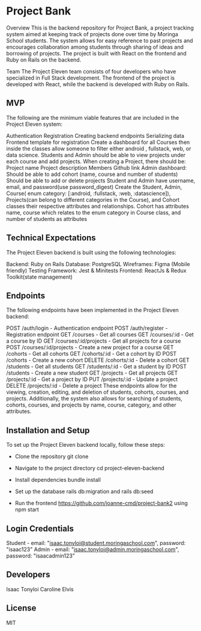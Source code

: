 
# Project Bank
Overview
This is the backend repository for Project Bank, a project tracking system aimed at keeping track of projects done over time by Moringa School students. The system allows for easy reference to past projects and encourages collaboration among students through sharing of ideas and borrowing of projects. The project is built with React on the frontend and Ruby on Rails on the backend.

Team
The Project Eleven team consists of four developers who have specialized in Full Stack development. The frontend of the project is developed with React, while the backend is developed with Ruby on Rails.

## MVP
The following are the minimum viable features that are included in the Project Eleven system:

Authentication
Registration
Creating backend endpoints
Serializing data
Frontend template for registration
Create a dashboard for all Courses then inside the classes allow someone to filter either android , fullstack, web, or data science.
Students and Admin should be able to view projects under each course and add projects.
When creating a Project, there should be:
Project name
Project description
Members
Github link
Admin dashboard:
Should be able to add cohort (name, course and number of students)
Should be able to add or delete projects
Student and Admin have username, email, and password(use password_digest)
Create the Student, Admin, Course( enum category: [:android, :fullstack, :web, :datascience]), Projects(can belong to different categories in the Course), and Cohort classes their respective attributes and relationships.
Cohort has attributes name, course which relates to the enum category in Course class, and number of students as attributes

## Technical Expectations
The Project Eleven backend is built using the following technologies:

Backend: Ruby on Rails
Database: PostgreSQL
Wireframes: Figma (Mobile friendly)
Testing Framework: Jest & Minitests
Frontend: ReactJs & Redux Toolkit(state management)

## Endpoints
The following endpoints have been implemented in the Project Eleven backend:

POST /auth/login - Authentication endpoint
POST /auth/register - Registration endpoint
GET /courses - Get all courses
GET /courses/:id - Get a course by ID
GET /courses/:id/projects - Get all projects for a course
POST /courses/:id/projects - Create a new project for a course
GET /cohorts - Get all cohorts
GET /cohorts/:id - Get a cohort by ID
POST /cohorts - Create a new cohort
DELETE /cohorts/:id - Delete a cohort
GET /students - Get all students
GET /students/:id - Get a student by ID
POST /students - Create a new student
GET /projects - Get all projects
GET /projects/:id - Get a project by ID
PUT /projects/:id - Update a project
DELETE /projects/:id - Delete a project
These endpoints allow for the viewing, creation, editing, and deletion of students, cohorts, courses, and projects. Additionally, the system also allows for searching of students, cohorts, courses, and projects by name, course, category, and other attributes.

## Installation and Setup
To set up the Project Eleven backend locally, follow these steps:

- Clone the repository git clone 
- Navigate to the project directory cd project-eleven-backend
- Install dependencies bundle install
- Set up the database rails db:migration and rails db:seed

- Run the frontend https://github.com/joanne-cmd/project-bank2 using npm start 

## Login Credentials

Student - email: "isaac.tonyloi@student.moringaschool.com", password: "isaac123"
Admin - email: "isaac.tonyloi@admin.moringaschool.com", password: "isaacadmin123"

## Developers
Isaac Tonyloi
Caroline
Elvis

## License
MIT
